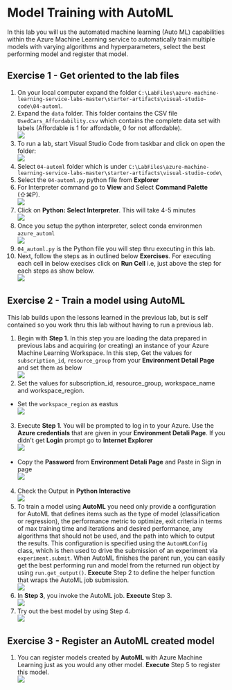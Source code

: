# Model Training with AutoML

In this lab you will us the automated machine learning (Auto ML) capabilities within the Azure Machine Learning service to automatically train multiple models with varying algorithms and hyperparameters, select the best performing model and register that model.

## Exercise 1 - Get oriented to the lab files
1. On your local computer expand the folder `C:\LabFiles\azure-machine-learning-service-labs-master\starter-artifacts\visual-studio-code\04-automl`.<br/>
2. Expand the `data` folder. This folder contains the CSV file `UsedCars_Affordability.csv` which contains the complete data set with labels (Affordable is 1 for affordable, 0 for not affordable).<br/>
   <img src="images/data1.jpg"/><br/>
3. To run a lab, start Visual Studio Code from taskbar and click on open the folder:<br/>
    <img src="images/code.jpg"/><br/>
4. Select `04-automl` folder which is under `C:\LabFiles\azure-machine-learning-service-labs-master\starter-artifacts\visual-studio-code\`<br/>
5. Select the `04-automl.py` python file from **Explorer**
6. For Interpreter command go to **View** and Select **Command Palette** (⇧⌘P).<br/>
    <img src="images/lab26.jpg"/><br/>
7. Click on **Python: Select Interpreter**. This will take 4-5 minutes<br/>
    <img src="images/select.jpg"/><br/>
8.  Once you setup the python interpreter, select conda environmen `azure_automl`<br/>
    <img src="images/python.jpg"/><br/>
9. `04_automl.py` is the Python file you will step thru executing in this lab.<br/>
10.  Next, follow the steps as in outlined below **Exercises**. For executing each cell in below execises click on **Run Cell** i.e, just above the step for each steps as show below.<br/>
   <img src="images/lab04.jpg"/><br/>

## Exercise 2 - Train a model using AutoML
This lab builds upon the lessons learned in the previous lab, but is self contained so you work thru this lab without having to run a previous lab. 
1. Begin with **Step 1**. In this step you are loading the data prepared in previous labs and acquiring (or creating) an instance of your Azure Machine Learning Workspace. In this step, Get the values for `subscription_id`, `resource_group` from your **Environment Detail Page** and set them as below<br/>
   <img src="images/cred2.jpg"/><br/>
2. Set the values for subscription_id, resource_group, workspace_name and workspace_region.<br/>
 *  Set the `workspace_region` as eastus<br/>
   <img src="images/eastus.jpg"/><br/>
3. Execute **Step 1**. You will be prompted to log in to your Azure. Use the **Azure credentials** that are given in your **Environment Detali Page**. If you didn't get **Login** prompt go to **Internet Explorer**<br/>
   <img src="images/sign.jpg"/><br/>
 * Copy the **Password** from **Environment Detali Page** and Paste in Sign in page<br/>
   <img src="images/pass.jpg"/><br/>
4. Check the Output in **Python Interactive**<br/>
   <img src="images/lab21.jpg"/><br/>
5. To train a model using **AutoML** you need only provide a configuration for AutoML that defines items such as the type of model (classification or regression), the performance metric to optimize, exit criteria in terms of max training time and iterations and desired performance, any algorithms that should not be used, and the path into which to output the results. This configuration is specified using the `AutomMLConfig` class, which is then used to drive the submission of an experiment via `experiment.submit`.  When AutoML finishes the parent run, you can easily get the best performing run and model from the returned run object by using `run.get_output()`. **Execute** Step 2 to define the helper function that wraps the AutoML job submission.<br/>
   <img src="images/lab22.jpg"/><br/>
6. In **Step 3**, you invoke the AutoML job. **Execute** Step 3.<br/>
   <img src="images/lab23.jpg"/><br/>
7. Try out the best model by using Step 4.<br/>
   <img src="images/lab24.jpg"/><br/>

## Exercise 3 - Register an AutoML created model
1. You can register models created by **AutoML** with Azure Machine Learning just as you would any other model. **Execute** Step 5 to register this model.<br/>
   <img src="images/lab25.jpg"/><br/>
